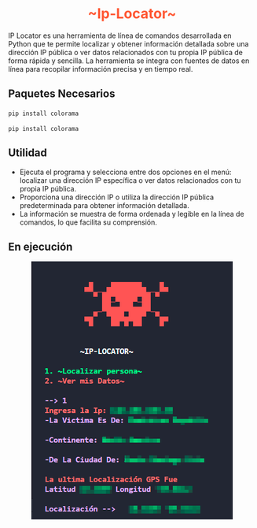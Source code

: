 <h1 align=center style="color: #ff5733;">~Ip-Locator~</h1>

<p>
IP Locator es una herramienta de línea de comandos desarrollada en Python que te permite localizar y obtener información detallada sobre una dirección IP pública o ver datos relacionados con tu propia IP pública de forma rápida y sencilla. La herramienta se integra con fuentes de datos en línea para recopilar información precisa y en tiempo real.
</p>

<h2>
Paquetes Necesarios
</h2>

`pip install colorama`

`pip install colorama`

<h2>
Utilidad
</h2>

* Ejecuta el programa y selecciona entre dos opciones en el menú: localizar una dirección IP específica o ver datos relacionados con tu propia IP pública.
* Proporciona una dirección IP o utiliza la dirección IP pública predeterminada para obtener información detallada.
* La información se muestra de forma ordenada y legible en la línea de comandos, lo que facilita su comprensión.

<h2>
En ejecución
</h2>

<p align="center">
  <img src="localizador.png" alt="Imagen de la ejecución">
</p>
